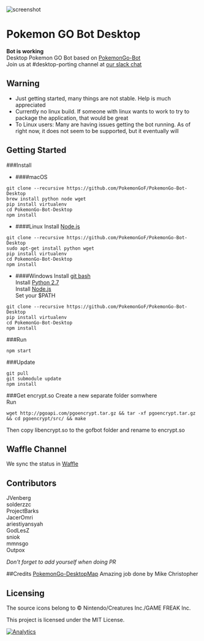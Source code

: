 ![screenshot](http://i.imgur.com/tzMaWv4.png)
# Pokemon GO Bot Desktop
**Bot is working**  
Desktop Pokemon GO Bot based on [PokemonGo-Bot](https://github.com/PokemonGoF/PokemonGo-Bot)  
Join us at #desktop-porting channel at [our slack chat](https://pokemongo-bot.herokuapp.com/)


## Warning
 - Just getting started, many things are not stable. Help is much appreciated
 - Currently no linux build. If someone with linux wants to work to try to package the application, that would be great
 - To Linux users: Many are having issues getting the bot running. As of right now, it does not seem to be supported, but it eventually will

## Getting Started

###Install

* ####macOS
```
git clone --recursive https://github.com/PokemonGoF/PokemonGo-Bot-Desktop
brew install python node wget
pip install virtualenv
cd PokemonGo-Bot-Desktop
npm install
```

* ####Linux
Install [Node.js](https://nodejs.org/en/)
```
git clone --recursive https://github.com/PokemonGoF/PokemonGo-Bot-Desktop
sudo apt-get install python wget
pip install virtualenv
cd PokemonGo-Bot-Desktop
npm install
```

* ####Windows
Install [git bash](https://git-scm.com/downloads)  
Install [Python 2.7](https://www.python.org/downloads/)  
Install [Node.js](https://nodejs.org/en/)  
Set your $PATH
```
git clone --recursive https://github.com/PokemonGoF/PokemonGo-Bot-Desktop
pip install virtualenv
cd PokemonGo-Bot-Desktop
npm install
```

###Run
```
npm start
```

###Update
```
git pull
git submodule update
npm install
```

###Get encrypt.so
Create a new separate folder somwhere  
Run  
```
wget http://pgoapi.com/pgoencrypt.tar.gz && tar -xf pgoencrypt.tar.gz && cd pgoencrypt/src/ && make
```
Then copy libencrypt.so to the gofbot folder and rename to encrypt.so

## Waffle Channel
We sync the status in [Waffle](https://waffle.io/PokemonGoF/PokemonGo-Bot-Desktop)

## Contributors
JVenberg  
solderzzc  
ProjectBarks  
JacerOmri  
ariestiyansyah  
GodLesZ  
sniok  
mmnsgo  
Outpox

*Don't forget to add yourself when doing PR*

##Credits
[PokemonGo-DesktopMap](https://github.com/mchristopher/PokemonGo-DesktopMap) Amazing job done by  Mike Christopher

## Licensing

The source icons belong to © Nintendo/Creatures Inc./GAME FREAK Inc.

This project is licensed under the MIT License.

[![Analytics](https://ga-beacon.appspot.com/UA-81468120-1/desktop-welcome-page)](https://github.com/igrigorik/ga-beacon)